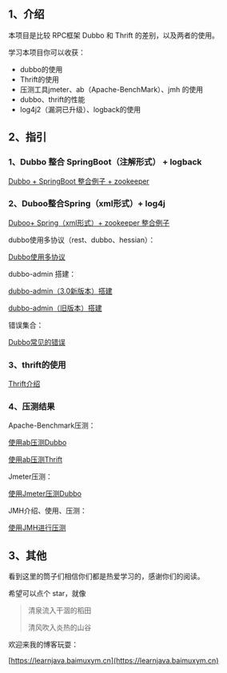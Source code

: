 ## 1、介绍

本项目是比较 RPC框架 Dubbo 和 Thrift 的差别，以及两者的使用。

学习本项目你可以收获：

- dubbo的使用
- Thrift的使用
- 压测工具jmeter、ab（Apache-BenchMark）、jmh 的使用
- dubbo、thrift的性能
- log4j2（漏洞已升级）、logback的使用



## 2、指引

### 1、Dubbo  整合 SpringBoot（注解形式） + logback

 [Dubbo + SpringBoot 整合例子 + zookeeper](dubbo-samples-springcloud/Dubbo整合SpringBoot（注解形式）.md)

### 2、Duboo整合Spring（xml形式）+ log4j

[Duboo+ Spring（xml形式）+ zookeeper 整合例子](dubbo-samples-xml/Dubbo整合Spring（xml形式）.md) 

dubbo使用多协议（rest、dubbo、hessian）：

 [Dubbo使用多协议](doc/Dubbo使用多协议.md) 

dubbo-admin 搭建：

 [dubbo-admin（3.0新版本）搭建](doc/dubbo-admin（3.0新版本）搭建.md) 

 [dubbo-admin（旧版本）搭建](doc/dubbo-admin（旧版本）搭建.md) 

错误集合：

 [Dubbo常见的错误](doc/Dubbo常见的错误.md) 

### 3、thrift的使用

 [Thrift介绍](doc/thrift介绍.md) 



### 4、压测结果

Apache-Benchmark压测：

 [使用ab压测Dubbo](doc/使用ab压测Dubbo.md) 

 [使用ab压测Thrift](doc/使用ab压测Thrift.md) 

Jmeter压测：

 [使用Jmeter压测Dubbo](doc/使用Jmeter压测Dubbo.md) 

JMH介绍、使用、压测：

 [使用JMH进行压测](doc/使用JMH进行压测.md) 



## 3、其他

看到这里的筒子们相信你们都是热爱学习的，感谢你们的阅读。

希望可以点个 star，就像

> 清泉流入干涸的稻田
>
> 清风吹入炎热的山谷

欢迎来我的博客玩耍：

[https://learnjava.baimuxym.cn](https://learnjava.baimuxym.cn)

